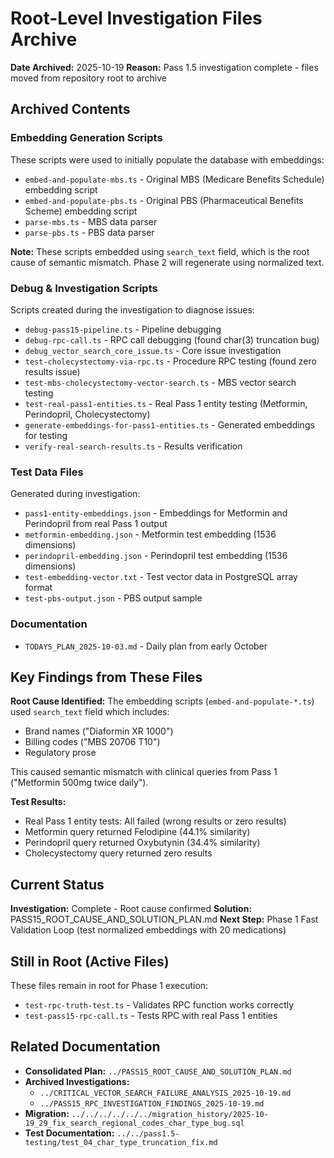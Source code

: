 # Root-Level Investigation Files Archive

**Date Archived:** 2025-10-19
**Reason:** Pass 1.5 investigation complete - files moved from repository root to archive

## Archived Contents

### Embedding Generation Scripts
These scripts were used to initially populate the database with embeddings:

- `embed-and-populate-mbs.ts` - Original MBS (Medicare Benefits Schedule) embedding script
- `embed-and-populate-pbs.ts` - Original PBS (Pharmaceutical Benefits Scheme) embedding script
- `parse-mbs.ts` - MBS data parser
- `parse-pbs.ts` - PBS data parser

**Note:** These scripts embedded using `search_text` field, which is the root cause of semantic mismatch. Phase 2 will regenerate using normalized text.

### Debug & Investigation Scripts
Scripts created during the investigation to diagnose issues:

- `debug-pass15-pipeline.ts` - Pipeline debugging
- `debug-rpc-call.ts` - RPC call debugging (found char(3) truncation bug)
- `debug_vector_search_core_issue.ts` - Core issue investigation
- `test-cholecystectomy-via-rpc.ts` - Procedure RPC testing (found zero results issue)
- `test-mbs-cholecystectomy-vector-search.ts` - MBS vector search testing
- `test-real-pass1-entities.ts` - Real Pass 1 entity testing (Metformin, Perindopril, Cholecystectomy)
- `generate-embeddings-for-pass1-entities.ts` - Generated embeddings for testing
- `verify-real-search-results.ts` - Results verification

### Test Data Files
Generated during investigation:

- `pass1-entity-embeddings.json` - Embeddings for Metformin and Perindopril from real Pass 1 output
- `metformin-embedding.json` - Metformin test embedding (1536 dimensions)
- `perindopril-embedding.json` - Perindopril test embedding (1536 dimensions)
- `test-embedding-vector.txt` - Test vector data in PostgreSQL array format
- `test-pbs-output.json` - PBS output sample

### Documentation
- `TODAYS_PLAN_2025-10-03.md` - Daily plan from early October

## Key Findings from These Files

**Root Cause Identified:**
The embedding scripts (`embed-and-populate-*.ts`) used `search_text` field which includes:
- Brand names ("Diaformin XR 1000")
- Billing codes ("MBS 20706 T10")
- Regulatory prose

This caused semantic mismatch with clinical queries from Pass 1 ("Metformin 500mg twice daily").

**Test Results:**
- Real Pass 1 entity tests: All failed (wrong results or zero results)
- Metformin query returned Felodipine (44.1% similarity)
- Perindopril query returned Oxybutynin (34.4% similarity)
- Cholecystectomy query returned zero results

## Current Status

**Investigation:** Complete - Root cause confirmed
**Solution:** PASS15_ROOT_CAUSE_AND_SOLUTION_PLAN.md
**Next Step:** Phase 1 Fast Validation Loop (test normalized embeddings with 20 medications)

## Still in Root (Active Files)

These files remain in root for Phase 1 execution:
- `test-rpc-truth-test.ts` - Validates RPC function works correctly
- `test-pass15-rpc-call.ts` - Tests RPC with real Pass 1 entities

## Related Documentation

- **Consolidated Plan:** `../PASS15_ROOT_CAUSE_AND_SOLUTION_PLAN.md`
- **Archived Investigations:**
  - `../CRITICAL_VECTOR_SEARCH_FAILURE_ANALYSIS_2025-10-19.md`
  - `../PASS15_RPC_INVESTIGATION_FINDINGS_2025-10-19.md`
- **Migration:** `../../../../../../migration_history/2025-10-19_29_fix_search_regional_codes_char_type_bug.sql`
- **Test Documentation:** `../../pass1.5-testing/test_04_char_type_truncation_fix.md`
